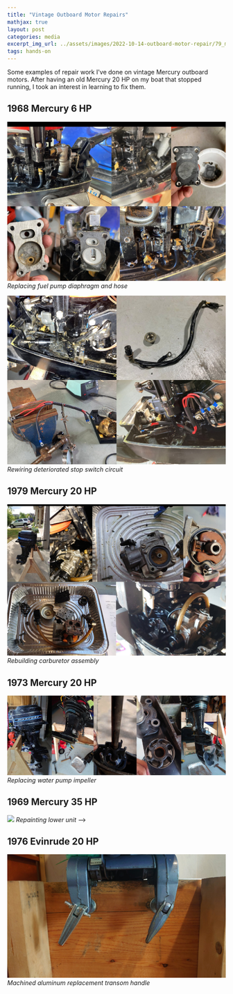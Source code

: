 ```yaml
---
title: "Vintage Outboard Motor Repairs"
mathjax: true
layout: post
categories: media
excerpt_img_url: ../assets/images/2022-10-14-outboard-motor-repair/79_mercarb.jpg
tags: hands-on
---
```


Some examples of repair work I've done on vintage Mercury outboard motors. After having an old Mercury 20 HP on my boat that stopped running, I took an interest in learning to fix them.

## 1968 Mercury 6 HP
![](/assets/images/2022-10-14-outboard-motor-repair/6_hp_fuelpump.jpg)
*Replacing fuel pump diaphragm and hose*

![](/assets/images/2022-10-14-outboard-motor-repair/6hp_stopswitch.jpg)
*Rewiring deteriorated stop switch circuit*

## 1979 Mercury 20 HP
![](/assets/images/2022-10-14-outboard-motor-repair/79_mercarb.jpg)
*Rebuilding carburetor assembly*

## 1973 Mercury 20 HP
![](/assets/images/2022-10-14-outboard-motor-repair/73_impeller.jpg)
*Replacing water pump impeller*

## 1969 Mercury 35 HP
![](/assets/images/2022-10-14-outboard-motor-repair/DSC_0227.JPG)
*Repainting lower unit* -->

## 1976 Evinrude 20 HP
![](/assets/images/2022-10-14-outboard-motor-repair/DSC_0216.JPG)
*Machined aluminum replacement transom handle*










